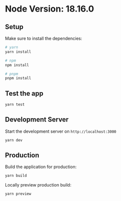 # Node Version: 18.16.0

## Setup

Make sure to install the dependencies:

```bash
# yarn
yarn install

# npm
npm install

# pnpm
pnpm install
```

## Test the app

```bash
yarn test
```

## Development Server

Start the development server on `http://localhost:3000`

```bash
yarn dev
```

## Production

Build the application for production:

```bash
yarn build
```

Locally preview production build:

```bash
yarn preview
```
